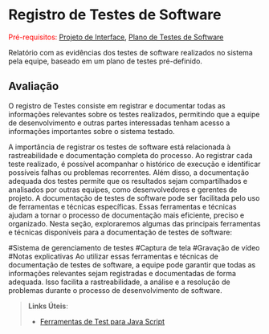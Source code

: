 # Registro de Testes de Software

<span style="color:red">Pré-requisitos: <a href="3-Projeto de Interface.md"> Projeto de Interface</a></span>, <a href="8-Plano de Testes de Software.md"> Plano de Testes de Software</a>

Relatório com as evidências dos testes de software realizados no sistema pela equipe, baseado em um plano de testes pré-definido.

## Avaliação

O registro de Testes consiste em registrar e documentar todas as informações relevantes sobre os testes realizados, permitindo que a equipe de desenvolvimento e outras partes interessadas tenham acesso a informações importantes sobre o sistema testado.

A importância de registrar os testes de software está relacionada à rastreabilidade e documentação completa do processo. Ao registrar cada teste realizado, é possível acompanhar o histórico de execução e identificar possíveis falhas ou problemas recorrentes. Além disso, a documentação adequada dos testes permite que os resultados sejam compartilhados e analisados por outras equipes, como desenvolvedores e gerentes de projeto.
A documentação de testes de software pode ser facilitada pelo uso de ferramentas e técnicas específicas. Essas ferramentas e técnicas ajudam a tornar o processo de documentação mais eficiente, preciso e organizado. Nesta seção, exploraremos algumas das principais ferramentas e técnicas disponíveis para a documentação de testes de software:

#Sistema de gerenciamento de testes
#Captura de tela
#Gravação de vídeo
#Notas explicativas
Ao utilizar essas ferramentas e técnicas de documentação de testes de software, a equipe pode garantir que todas as informações relevantes sejam registradas e documentadas de forma adequada. Isso facilita a rastreabilidade, a análise e a resolução de problemas durante o processo de desenvolvimento de software.






> **Links Úteis**:
> - [Ferramentas de Test para Java Script](https://geekflare.com/javascript-unit-testing/)
